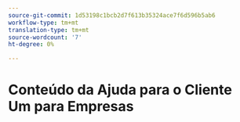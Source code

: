 ```yaml
---
source-git-commit: 1d53198c1bcb2d7f613b35324ace7f6d596b5ab6
workflow-type: tm+mt
translation-type: tm+mt
source-wordcount: '7'
ht-degree: 0%

---
```

# Conteúdo da Ajuda para o Cliente Um para Empresas

